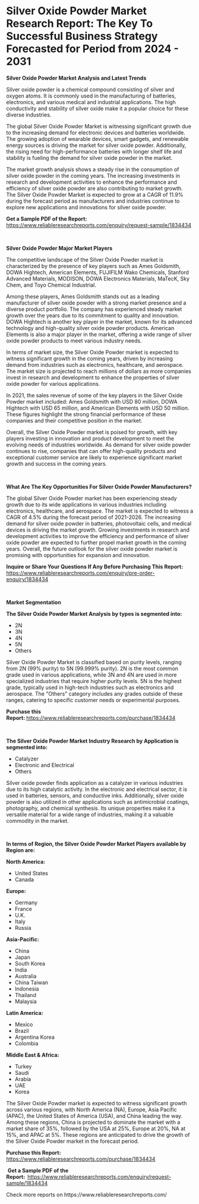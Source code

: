 <p><h1>Silver Oxide Powder Market Research Report: The Key To Successful Business Strategy Forecasted for Period from 2024 - 2031</h1></p><p><strong>Silver Oxide Powder Market Analysis and Latest Trends</strong></p>
<p><p>Silver oxide powder is a chemical compound consisting of silver and oxygen atoms. It is commonly used in the manufacturing of batteries, electronics, and various medical and industrial applications. The high conductivity and stability of silver oxide make it a popular choice for these diverse industries.</p><p>The global Silver Oxide Powder Market is witnessing significant growth due to the increasing demand for electronic devices and batteries worldwide. The growing adoption of wearable devices, smart gadgets, and renewable energy sources is driving the market for silver oxide powder. Additionally, the rising need for high-performance batteries with longer shelf life and stability is fueling the demand for silver oxide powder in the market.</p><p>The market growth analysis shows a steady rise in the consumption of silver oxide powder in the coming years. The increasing investments in research and development activities to enhance the performance and efficiency of silver oxide powder are also contributing to market growth. The Silver Oxide Powder Market is expected to grow at a CAGR of 11.9% during the forecast period as manufacturers and industries continue to explore new applications and innovations for silver oxide powder.</p></p>
<p><strong>Get a Sample PDF of the Report:&nbsp;</strong> <a href="https://www.reliableresearchreports.com/enquiry/request-sample/1834434">https://www.reliableresearchreports.com/enquiry/request-sample/1834434</a></p>
<p>&nbsp;</p>
<p><strong>Silver Oxide Powder Major Market Players</strong></p>
<p><p>The competitive landscape of the Silver Oxide Powder market is characterized by the presence of key players such as Ames Goldsmith, DOWA Hightech, American Elements, FUJIFILM Wako Chemicals, Stanford Advanced Materials, MODISON, DOWA Electronics Materials, MaTecK, Sky Chem, and Toyo Chemical Industrial. </p><p>Among these players, Ames Goldsmith stands out as a leading manufacturer of silver oxide powder with a strong market presence and a diverse product portfolio. The company has experienced steady market growth over the years due to its commitment to quality and innovation. DOWA Hightech is another key player in the market, known for its advanced technology and high-quality silver oxide powder products. American Elements is also a major player in the market, offering a wide range of silver oxide powder products to meet various industry needs.</p><p>In terms of market size, the Silver Oxide Powder market is expected to witness significant growth in the coming years, driven by increasing demand from industries such as electronics, healthcare, and aerospace. The market size is projected to reach millions of dollars as more companies invest in research and development to enhance the properties of silver oxide powder for various applications.</p><p>In 2021, the sales revenue of some of the key players in the Silver Oxide Powder market included: Ames Goldsmith with USD 80 million, DOWA Hightech with USD 65 million, and American Elements with USD 50 million. These figures highlight the strong financial performance of these companies and their competitive position in the market.</p><p>Overall, the Silver Oxide Powder market is poised for growth, with key players investing in innovation and product development to meet the evolving needs of industries worldwide. As demand for silver oxide powder continues to rise, companies that can offer high-quality products and exceptional customer service are likely to experience significant market growth and success in the coming years.</p></p>
<p>&nbsp;</p>
<p><strong>What Are The Key Opportunities For Silver Oxide Powder Manufacturers?</strong></p>
<p><p>The global Silver Oxide Powder market has been experiencing steady growth due to its wide applications in various industries including electronics, healthcare, and aerospace. The market is expected to witness a CAGR of 4.5% during the forecast period of 2021-2026. The increasing demand for silver oxide powder in batteries, photovoltaic cells, and medical devices is driving the market growth. Growing investments in research and development activities to improve the efficiency and performance of silver oxide powder are expected to further propel market growth in the coming years. Overall, the future outlook for the silver oxide powder market is promising with opportunities for expansion and innovation.</p></p>
<p><strong>Inquire or Share Your Questions If Any Before Purchasing This Report:</strong> <a href="https://www.reliableresearchreports.com/enquiry/pre-order-enquiry/1834434">https://www.reliableresearchreports.com/enquiry/pre-order-enquiry/1834434</a></p>
<p>&nbsp;</p>
<p><strong>Market Segmentation</strong></p>
<p><strong>The Silver Oxide Powder Market Analysis by types is segmented into:</strong></p>
<p><ul><li>2N</li><li>3N</li><li>4N</li><li>5N</li><li>Others</li></ul></p>
<p><p>Silver Oxide Powder Market is classified based on purity levels, ranging from 2N (99% purity) to 5N (99.999% purity). 2N is the most common grade used in various applications, while 3N and 4N are used in more specialized industries that require higher purity levels. 5N is the highest grade, typically used in high-tech industries such as electronics and aerospace. The "Others" category includes any grades outside of these ranges, catering to specific customer needs or experimental purposes.</p></p>
<p><strong>Purchase this Report:&nbsp;</strong><a href="https://www.reliableresearchreports.com/purchase/1834434">https://www.reliableresearchreports.com/purchase/1834434</a></p>
<p>&nbsp;</p>
<p><strong>The Silver Oxide Powder Market Industry Research by Application is segmented into:</strong></p>
<p><ul><li>Catalyzer</li><li>Electronic and Electrical</li><li>Others</li></ul></p>
<p><p>Silver oxide powder finds application as a catalyzer in various industries due to its high catalytic activity. In the electronic and electrical sector, it is used in batteries, sensors, and conductive inks. Additionally, silver oxide powder is also utilized in other applications such as antimicrobial coatings, photography, and chemical synthesis. Its unique properties make it a versatile material for a wide range of industries, making it a valuable commodity in the market.</p></p>
<p>&nbsp;</p>
<p><strong>In terms of Region, the Silver Oxide Powder Market Players available by Region are:</strong></p>
<p>
    <p> <strong> North America: </strong>
        <ul>
            <li>United States</li>
            <li>Canada</li>
        </ul>
        </p> 
    <p> <strong> Europe: </strong>
        <ul>
            <li>Germany</li>
            <li>France</li>
            <li>U.K.</li>
            <li>Italy</li>
            <li>Russia</li>
        </ul>
        </p> 
    <p> <strong> Asia-Pacific: </strong>
        <ul>
            <li>China</li>
            <li>Japan</li>
            <li>South Korea</li>
            <li>India</li>
            <li>Australia</li>
            <li>China Taiwan</li>
            <li>Indonesia</li>
            <li>Thailand</li>
            <li>Malaysia</li>
        </ul>
        </p> 
    <p> <strong> Latin America: </strong>
        <ul>
            <li>Mexico</li>
            <li>Brazil</li>
            <li>Argentina Korea</li>
            <li>Colombia</li>
        </ul>
        </p> 
    <p> <strong> Middle East & Africa: </strong>
        <ul>
            <li>Turkey</li>
            <li>Saudi</li>
            <li>Arabia</li>
            <li>UAE</li>
            <li>Korea</li>
        </ul>
    </p>
    </p>
<p><p>The Silver Oxide Powder market is expected to witness significant growth across various regions, with North America (NA), Europe, Asia Pacific (APAC), the United States of America (USA), and China leading the way. Among these regions, China is projected to dominate the market with a market share of 35%, followed by the USA at 25%, Europe at 20%, NA at 15%, and APAC at 5%. These regions are anticipated to drive the growth of the Silver Oxide Powder market in the forecast period.</p></p>
<p><strong>Purchase this Report: </strong><a href="https://www.reliableresearchreports.com/purchase/1834434">https://www.reliableresearchreports.com/purchase/1834434</a></p>
<p>&nbsp;<strong>Get a Sample PDF of the Report:&nbsp;&nbsp;</strong><a href="https://www.reliableresearchreports.com/enquiry/request-sample/1834434">https://www.reliableresearchreports.com/enquiry/request-sample/1834434</a></p>
<p><strong></strong></p>
<p>Check more reports on https://www.reliableresearchreports.com/</p>